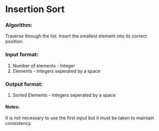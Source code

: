 # Insertion Sort

### Algorithm:
Traverse through the list. Insert the smallest element into its correct position.

### Input format:
1. Number of elements - Integer
2. Elements - Integers seperated by a space

### Output format:
1. Sorted Elements - Integers seperated by a space

#### Notes:
It is not necessary to use the first input but it must be taken to maintain consistency.
